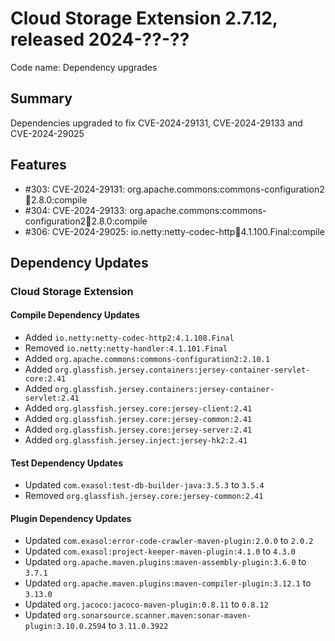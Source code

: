 # Cloud Storage Extension 2.7.12, released 2024-??-??

Code name: Dependency upgrades

## Summary
Dependencies upgraded to fix CVE-2024-29131, CVE-2024-29133 and CVE-2024-29025

## Features

* #303: CVE-2024-29131: org.apache.commons:commons-configuration2:jar:2.8.0:compile
* #304: CVE-2024-29133: org.apache.commons:commons-configuration2:jar:2.8.0:compile
* #306: CVE-2024-29025: io.netty:netty-codec-http:jar:4.1.100.Final:compile

## Dependency Updates

### Cloud Storage Extension

#### Compile Dependency Updates

* Added `io.netty:netty-codec-http2:4.1.108.Final`
* Removed `io.netty:netty-handler:4.1.101.Final`
* Added `org.apache.commons:commons-configuration2:2.10.1`
* Added `org.glassfish.jersey.containers:jersey-container-servlet-core:2.41`
* Added `org.glassfish.jersey.containers:jersey-container-servlet:2.41`
* Added `org.glassfish.jersey.core:jersey-client:2.41`
* Added `org.glassfish.jersey.core:jersey-common:2.41`
* Added `org.glassfish.jersey.core:jersey-server:2.41`
* Added `org.glassfish.jersey.inject:jersey-hk2:2.41`

#### Test Dependency Updates

* Updated `com.exasol:test-db-builder-java:3.5.3` to `3.5.4`
* Removed `org.glassfish.jersey.core:jersey-common:2.41`

#### Plugin Dependency Updates

* Updated `com.exasol:error-code-crawler-maven-plugin:2.0.0` to `2.0.2`
* Updated `com.exasol:project-keeper-maven-plugin:4.1.0` to `4.3.0`
* Updated `org.apache.maven.plugins:maven-assembly-plugin:3.6.0` to `3.7.1`
* Updated `org.apache.maven.plugins:maven-compiler-plugin:3.12.1` to `3.13.0`
* Updated `org.jacoco:jacoco-maven-plugin:0.8.11` to `0.8.12`
* Updated `org.sonarsource.scanner.maven:sonar-maven-plugin:3.10.0.2594` to `3.11.0.3922`
